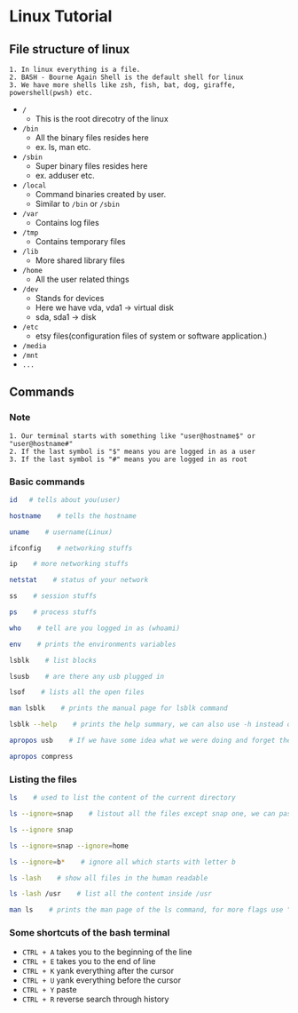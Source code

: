 # Linux Tutorial

## File structure of linux
    1. In linux everything is a file.
    2. BASH - Bourne Again Shell is the default shell for linux
    3. We have more shells like zsh, fish, bat, dog, giraffe, powershell(pwsh) etc.

- ```/```
    - This is the root direcotry of the linux
- ```/bin```  
    - All the binary files resides here
    - ex. ls, man etc.
- ```/sbin```
    - Super binary files resides here
    - ex. adduser etc.
- ```/local```
    - Command binaries created by user. 
    - Similar to ```/bin``` or ```/sbin```
- ```/var```
    - Contains log files
- ```/tmp```
    - Contains temporary files
- ```/lib```
    - More shared library files
- ```/home```
    - All the user related things
- ```/dev```
    - Stands for devices
    - Here we have vda, vda1 -> virtual disk
    - sda, sda1 -> disk
- ```/etc```
    - etsy files(configuration files of system or software application.)
- ```/media```
- ```/mnt```
- ```...```

## Commands
### Note
    1. Our terminal starts with something like "user@hostname$" or "user@hostname#"
    2. If the last symbol is "$" means you are logged in as a user
    3. If the last symbol is "#" means you are logged in as root

### Basic commands
```bash
id   # tells about you(user)

hostname    # tells the hostname

uname    # username(Linux)

ifconfig    # networking stuffs

ip    # more networking stuffs

netstat    # status of your network

ss    # session stuffs

ps    # process stuffs

who    # tell are you logged in as (whoami)

env    # prints the environments variables

lsblk    # list blocks

lsusb    # are there any usb plugged in

lsof    # lists all the open files

man lsblk    # prints the manual page for lsblk command

lsblk --help    # prints the help summary, we can also use -h instead of --help

apropos usb    # If we have some idea what we were doing and forget the comand then it helps

apropos compress
```

### Listing the files
```bash
ls    # used to list the content of the current directory

ls --ignore=snap    # listout all the files except snap one, we can pass any pattern in place of snap

ls --ignore snap

ls --ignore=snap --ignore=home

ls --ignore=b*    # ignore all which starts with letter b

ls -lash    # show all files in the human readable

ls -lash /usr    # list all the content inside /usr

man ls    # prints the man page of the ls command, for more flags use "ls --help"
```

### Some shortcuts of the bash terminal
- ```CTRL + A``` takes you to the beginning of the line
- ```CTRL + E``` takes you to the end of line
- ```CTRL + K``` yank everything after the cursor
- ```CTRL + U``` yank everything before the cursor
- ```CTRL + Y``` paste
- ```CTRL + R``` reverse search through history